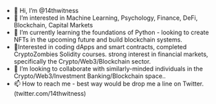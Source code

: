 - 👋 Hi, I’m @14thwitness
- 👀 I’m interested in Machine Learning, Psychology, Finance, DeFi, Blockchain, Capital Markets
- 🌱 I’m currently learning the foundations of Python - looking to create NFTs in the upcoming future and build blockchain systems.
- 🙌Interested in coding dApps and smart contracts, completed CryptoZombies Solidity courses. strong interest in financial markets, specifically the Crypto/Web3/Blockchain sector.
- 💞️ I’m looking to collaborate with similarly-minded individuals in the Crypto/Web3/Investment Banking/Blockchain space..
- 📫 How to reach me - best way would be drop me a line on Twitter. (twitter.com/14thwitness)

<!---
14thwitness/14thwitness is a ✨ special ✨ repository because its `README.md` (this file) appears on your GitHub profile.
You can click the Preview link to take a look at your changes.
--->
 
